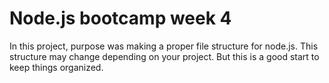 # Node.js bootcamp week 4

In this project, purpose was making a proper file structure for node.js. This structure may change depending on your project. But this is a good start to keep things organized.
